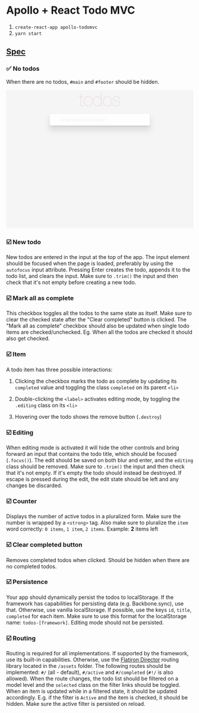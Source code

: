 # Apollo + React Todo MVC

1. `create-react-app apollo-todomvc`
2. `yarn start`

## [Spec](https://github.com/tastejs/todomvc/blob/master/app-spec.md#functionality)

### ✅ No todos 

When there are no todos, `#main` and `#footer` should be hidden.

![No todos](./images/no_todos.png)

### ☑️ New todo

New todos are entered in the input at the top of the app. The input element should be focused when the page is loaded, preferably by using the `autofocus` input attribute. Pressing Enter creates the todo, appends it to the todo list, and clears the input. Make sure to `.trim()` the input and then check that it's not empty before creating a new todo.

### ☑️ Mark all as complete

This checkbox toggles all the todos to the same state as itself. Make sure to clear the checked state after the "Clear completed" button is clicked. The "Mark all as complete" checkbox should also be updated when single todo items are checked/unchecked. Eg. When all the todos are checked it should also get checked.

### ☑️ Item

A todo item has three possible interactions:

1. Clicking the checkbox marks the todo as complete by updating its `completed` value and toggling the class `completed` on its parent `<li>`

2. Double-clicking the `<label>` activates editing mode, by toggling the `.editing` class on its `<li>`

3. Hovering over the todo shows the remove button (`.destroy`)

### ☑️ Editing

When editing mode is activated it will hide the other controls and bring forward an input that contains the todo title, which should be focused (`.focus()`). The edit should be saved on both blur and enter, and the `editing` class should be removed. Make sure to `.trim()` the input and then check that it's not empty. If it's empty the todo should instead be destroyed. If escape is pressed during the edit, the edit state should be left and any changes be discarded.

### ☑️ Counter

Displays the number of active todos in a pluralized form. Make sure the number is wrapped by a `<strong>` tag. Also make sure to pluralize the `item` word correctly: `0 items`, `1 item`, `2 items`. Example: **2** items left

### ☑️ Clear completed button

Removes completed todos when clicked. Should be hidden when there are no completed todos.

### ☑️ Persistence

Your app should dynamically persist the todos to localStorage. If the framework has capabilities for persisting data (e.g. Backbone.sync), use that. Otherwise, use vanilla localStorage. If possible, use the keys `id`, `title`, `completed` for each item. Make sure to use this format for the localStorage name: `todos-[framework]`. Editing mode should not be persisted.

### ☑️ Routing

Routing is required for all implementations. If supported by the framework, use its built-in capabilities. Otherwise, use the  [Flatiron Director](https://github.com/flatiron/director) routing library located in the `/assets` folder. The following routes should be implemented: `#/` (all - default), `#/active` and `#/completed` (`#!/` is also allowed). When the route changes, the todo list should be filtered on a model level and the `selected` class on the filter links should be toggled. When an item is updated while in a filtered state, it should be updated accordingly. E.g. if the filter is `Active` and the item is checked, it should be hidden. Make sure the active filter is persisted on reload.